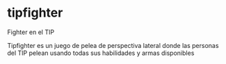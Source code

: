 # tipfighter
Fighter en el TIP

Tipfighter es un juego de pelea de perspectiva lateral donde las personas del TIP pelean usando todas sus habilidades y armas disponibles
